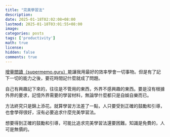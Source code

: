 ```yaml
---
title: "完美學習法"
description: 
date: 2025-01-18T02:02:08+08:00
lastmod: 2025-01-18T03:01:55+08:00
image: 
categories: posts
tags: ['productivity']
math: true
license: 
hidden: false
comments: true
---
```


[增量閲讀（supermemo.guru）](https://supermemo.guru/wiki/Incremental_reading)能讓我用最好的效率學會一切事物。但是有了記下一切的能力之後，要花時間記什麼就成了問題。

自己有興趣記下來的，往往是不管用的東西，外界不感興趣的東西。要是沒有根據外界的要求，記憶外界需要的學習材料，無論學什麼都只是自娛自樂而已。

方法終究只是錦上添花。就算學習方法差了一點，人只要受到正確的鼓勵和引導，也會學得很好，沒有必要追求什麼完美學習法。

想要得到正確的鼓勵和引導，可能比追求完美學習法還要困難。知識是免費的，人可是無價的。

